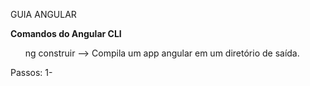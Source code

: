 GUIA ANGULAR

<b>Comandos do Angular CLI </b>
<ul> ng construir  --> Compila um app angular em um diretório de saída.</ul>


Passos:
1- 
